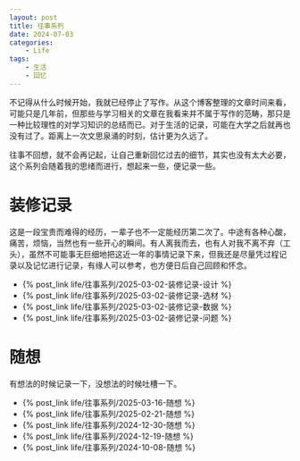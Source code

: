 ```yaml
---
layout: post
title: 往事系列
date: 2024-07-03
categories:
    - Life
tags:
    - 生活
    - 回忆
---
```


不记得从什么时候开始，我就已经停止了写作。从这个博客整理的文章时间来看，可能只是几年前，但那些与学习相关的文章在我看来并不属于写作的范畴，那只是一种比较理性的对学习知识的总结而已。对于生活的记录，可能在大学之后就再也没有过了。距离上一次文思泉涌的时刻，估计更为久远了。

往事不回想，就不会再记起，让自己重新回忆过去的细节，其实也没有太大必要，这个系列会随着我的思绪而进行，想起来一些，便记录一些。

# 装修记录

这是一段宝贵而难得的经历，一辈子也不一定能经历第二次了。中途有各种心酸，痛苦，烦恼，当然也有一些开心的瞬间。有人离我而去，也有人对我不离不弃（工头），虽然不可能事无巨细地把这近一年的事情记录下来，但我还是尽量凭过程记录以及记忆进行记录，有缘人可以参考，也方便日后自己回顾和怀念。

- {% post_link life/往事系列/2025-03-02-装修记录-设计 %}
- {% post_link life/往事系列/2025-03-02-装修记录-选材 %}
- {% post_link life/往事系列/2025-03-02-装修记录-数据 %}
- {% post_link life/往事系列/2025-03-02-装修记录-问题 %}

# 随想

有想法的时候记录一下，没想法的时候吐槽一下。

- {% post_link life/往事系列/2025-03-16-随想 %}
- {% post_link life/往事系列/2025-02-21-随想 %}
- {% post_link life/往事系列/2024-12-30-随想 %}
- {% post_link life/往事系列/2024-12-19-随想 %}
- {% post_link life/往事系列/2024-10-08-随想 %}